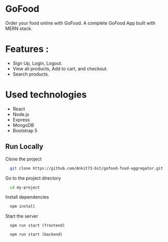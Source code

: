 
# GoFood
Order your food online with GoFood.
A complete GoFood App built with MERN stack. 

# Features :
* Sign Up, Login, Logout.
* View all products, Add to cart, and checkout.
* Search products.

# Used technologies
* React
* Node.js
* Express
* MongoDB
* Bootstrap 5


## Run Locally

Clone the project

```bash
  git clone https://github.com/Ankit73-bit/gofood-food-aggregator.git
```

Go to the project directory

```bash
  cd my-project
```

Install dependencies

```bash
  npm install
```

Start the server

```Terminal (frontend)
  npm run start (frontend)
```

```Terminal (backend)
  npm run start (backend)
```

